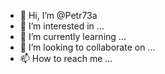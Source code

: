- 👋 Hi, I’m @Petr73a
- 👀 I’m interested in ...
- 🌱 I’m currently learning ...
- 💞️ I’m looking to collaborate on ...
- 📫 How to reach me ...

<!---
Petr73a/Petr73a is a ✨ special ✨ repository because its `README.md` (this file) appears on your GitHub profile.
You can click the Preview link to take a look at your changes.
--->
